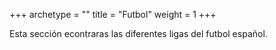 +++
archetype = ""
title = "Futbol" 
weight = 1
+++



Esta sección econtraras las diferentes ligas del futbol español.